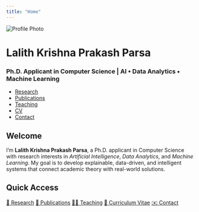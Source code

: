 ```yaml
---
title: "Home"
---
```


<div class="hero">
  <img src="{{ '/assets/profile.jpg' | relative_url }}" alt="Profile Photo" class="hero-pic">
  <h1>Lalith Krishna Prakash Parsa</h1>
  <h3>Ph.D. Applicant in Computer Science | AI • Data Analytics • Machine Learning</h3>
</div>

<nav class="topnav">
  <ul>
    <li><a href="{{ '/research/' | relative_url }}">Research</a></li>
    <li><a href="{{ '/publications/' | relative_url }}">Publications</a></li>
    <li><a href="{{ '/teaching/' | relative_url }}">Teaching</a></li>
    <li><a href="{{ '/cv/' | relative_url }}">CV</a></li>
    <li><a href="{{ '/contact/' | relative_url }}">Contact</a></li>
  </ul>
</nav>

<section class="intro">
  <h2>Welcome</h2>
  <p>
    I’m <strong>Lalith Krishna Prakash Parsa</strong>, a Ph.D. applicant in Computer Science with research interests in
    <em>Artificial Intelligence</em>, <em>Data Analytics</em>, and <em>Machine Learning</em>.
    My goal is to develop explainable, data-driven, and intelligent systems that connect academic theory
    with real-world solutions.
  </p>
</section>

<section class="quick-links">
  <h2>Quick Access</h2>
  <div class="link-grid">
    <a href="{{ '/research/' | relative_url }}" class="quick-card">🔬 Research</a>
    <a href="{{ '/publications/' | relative_url }}" class="quick-card">📘 Publications</a>
    <a href="{{ '/teaching/' | relative_url }}" class="quick-card">🧑‍🏫 Teaching</a>
    <a href="{{ '/cv/' | relative_url }}" class="quick-card">📄 Curriculum Vitae</a>
    <a href="{{ '/contact/' | relative_url }}" class="quick-card">✉️ Contact</a>
  </div>
</section>
